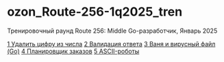 # ozon_Route-256-1q2025_tren
Тренировочный раунд Route 256: Middle Go-разработчик, Январь 2025

[1 Удалить цифру из числа](https://github.com/KAbashin/ozon_Route-256-1q2025_tren/tree/main/1%20%D0%A3%D0%B4%D0%B0%D0%BB%D0%B8%D1%82%D1%8C%20%D1%86%D0%B8%D1%84%D1%80%D1%83%20%D0%B8%D0%B7%20%D1%87%D0%B8%D1%81%D0%BB%D0%B0)
[2 Валидация ответа](https://github.com/KAbashin/ozon_Route-256-1q2025_tren/tree/main/2%20%D0%92%D0%B0%D0%BB%D0%B8%D0%B4%D0%B0%D1%86%D0%B8%D1%8F%20%D0%BE%D1%82%D0%B2%D0%B5%D1%82%D0%B0)
[3 Ваня и вирусный файл (Go)](https://github.com/KAbashin/ozon_Route-256-1q2025_tren/tree/main/3%20%D0%92%D0%B0%D0%BD%D1%8F%20%D0%B8%20%D0%B2%D0%B8%D1%80%D1%83%D1%81%D0%BD%D1%8B%D0%B9%20%D1%84%D0%B0%D0%B9%D0%BB%20(Go))
[4 Планировщик заказов](https://github.com/KAbashin/ozon_Route-256-1q2025_tren/tree/main/4%20%D0%9F%D0%BB%D0%B0%D0%BD%D0%B8%D1%80%D0%BE%D0%B2%D1%89%D0%B8%D0%BA%20%D0%B7%D0%B0%D0%BA%D0%B0%D0%B7%D0%BE%D0%B2)
[5 ASCII-роботы ](https://github.com/KAbashin/ozon_Route-256-1q2025_tren/tree/main/5%20ASCII-%D1%80%D0%BE%D0%B1%D0%BE%D1%82%D1%8B)
